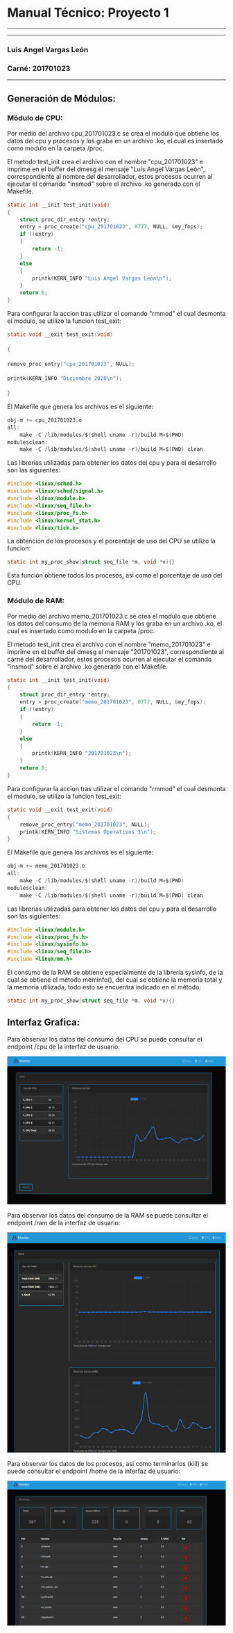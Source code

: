 # Manual Técnico: Proyecto 1

---

---

### Luis Angel Vargas León

### Carné: 201701023

---

## Generación de Módulos:

### Módulo de CPU:

Por medio del archivo cpu_201701023.c se crea el modulo que obtiene los datos del cpu y procesos y los graba en un archivo .ko, el cual es insertado como modulo en la carpeta /proc.

El metodo test_init crea el archivo con el nombre "cpu_201701023" e imprime en el buffer del dmesg el mensaje "Luis Angel Vargas León", correspondiente al nombre del desarrollador, estos procesos ocurren al ejecutar el comando "insmod" sobre el archivo .ko generado con el Makefile.

```c
static int __init test_init(void)
{
    struct proc_dir_entry *entry;
    entry = proc_create("cpu_201701023", 0777, NULL, &my_fops);
    if (!entry)
    {
        return -1;
    }
    else
    {
        printk(KERN_INFO "Luis Angel Vargas León\n");
    }
    return 0;
}
```

Para configurar la accion tras utilizar el comando "rmmod" el cual desmonta el modulo, se utilizo la funcion test_exit:

```c
static void __exit test_exit(void)

{

remove_proc_entry("cpu_201701023", NULL);

printk(KERN_INFO "Diciembre 2020\n");

}
```

El Makefile que genera los archivos es el siguiente:

```c
obj-m += cpu_201701023.o
all:
	make -C /lib/modules/$(shell uname -r)/build M=$(PWD)
modulesclean:
	make -C /lib/modules/$(shell uname -r)/build M=$(PWD) clean
```

Las librerías utilizadas para obtener los datos del cpu y para el desarrollo son las siguientes:

```c
#include <linux/sched.h>
#include <linux/sched/signal.h>
#include <linux/module.h>
#include <linux/seq_file.h>
#include <linux/proc_fs.h>
#include <linux/kernel_stat.h>
#include <linux/tick.h>
```

La obtención de los procesos y el porcentaje de uso del CPU  se utilizo la funcion:

```c
static int my_proc_show(struct seq_file *m, void *v){}
```

Esta función obtiene todos los procesos, asi como el porcentaje de uso del CPU.

### Módulo de RAM:

Por medio del archivo memo_201701023.c se crea el modulo que obtiene los datos del consumo de la memoria RAM y los graba en un archivo .ko, el cual es insertado como modulo en la carpeta /proc.

El metodo test_init crea el archivo con el nombre "memo_201701023" e imprime en el buffer del dmesg el mensaje "201701023", correspondiente al carné del desarrollador, estos procesos ocurren al ejecutar el comando "insmod" sobre el archivo .ko generado con el Makefile.

```c
static int __init test_init(void)
{
    struct proc_dir_entry *entry;
    entry = proc_create("memo_201701023", 0777, NULL, &my_fops);
    if (!entry)
    {
        return -1;
    }
    else
    {
        printk(KERN_INFO "201701023\n");
    }
    return 0;
}
```

Para configurar la accion tras utilizar el comando "rmmod" el cual desmonta el modulo, se utilizo la funcion test_exit:

```c
static void __exit test_exit(void)
{
    remove_proc_entry("memo_201701023", NULL);
    printk(KERN_INFO "Sistemas Operativos 1\n");
}
```

El Makefile que genera los archivos es el siguiente:

```c
obj-m += memo_201701023.o
all:
	make -C /lib/modules/$(shell uname -r)/build M=$(PWD)
modulesclean:
	make -C /lib/modules/$(shell uname -r)/build M=$(PWD) clean
```

Las librerías utilizadas para obtener los datos del cpu y para el desarrollo son las siguientes:

```c
#include <linux/module.h>
#include <linux/proc_fs.h>
#include <linux/sysinfo.h>
#include <linux/seq_file.h>
#include <linux/mm.h>
```

El consumo de la RAM se obtiene especialmente de la librería sysinfo, de la cual se obtiene el método meminfo(), del cual se obtiene la memoria total y la memoria utilizada, todo esto se encuentra indicado en el método:

```c
static int my_proc_show(struct seq_file *m, void *v){}
```

## Interfaz Grafica:

Para observar los datos del consumo del CPU se puede consultar el endpoint /cpu de la interfaz de usuario:

![imagenes/cpu.png](imagenes/cpu.png)

Para observar los datos del consumo de la RAM se puede consultar el endpoint /ram de la interfaz de usuario:

![imagenes/ram.png](imagenes/ram.png)

Para observar los datos de los procesos, asi como terminarlos (kill) se puede consultar el endpoint /home de la interfaz de usuario:

![imagenes/procesos.png](imagenes/procesos.png)
